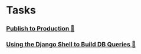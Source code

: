 # Tasks

### [Publish to Production :link:](tasks/pub_to_prod.md)

### [Using the Django Shell to Build DB Queries :link:](tasks/django_shell.md)